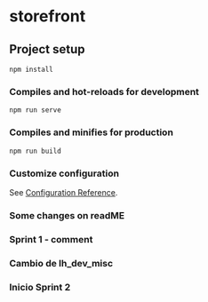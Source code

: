 # storefront

## Project setup
```
npm install
```

### Compiles and hot-reloads for development
```
npm run serve
```

### Compiles and minifies for production
```
npm run build
```

### Customize configuration
See [Configuration Reference](https://cli.vuejs.org/config/).


### Some changes on readME

### Sprint 1 - comment

### Cambio de lh_dev_misc

### Inicio Sprint 2
